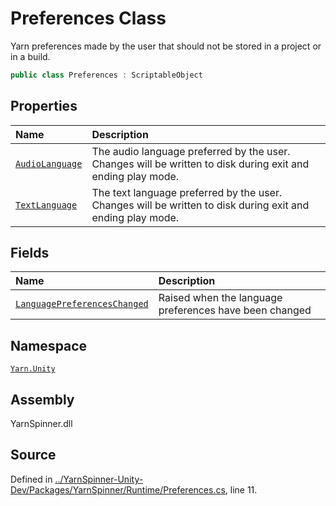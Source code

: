 <!-- This file was generated by a tool. Do not edit this file by hand. -->

# Preferences Class

Yarn preferences made by the user that should not be stored in a
project or in a build.


```csharp
public class Preferences : ScriptableObject
```



## Properties
|Name|Description|
|:---|:---|
|[`AudioLanguage`](/api/csharp/yarn.unity/preferences.audiolanguage.md)| The audio language preferred by the user. Changes will be written to disk during exit and ending play mode. |
|[`TextLanguage`](/api/csharp/yarn.unity/preferences.textlanguage.md)| The text language preferred by the user. Changes will be written to disk during exit and ending play mode. |
## Fields
|Name|Description|
|:---|:---|
|[`LanguagePreferencesChanged`](/api/csharp/yarn.unity/preferences.languagepreferenceschanged.md)| Raised when the language preferences have been changed |
## Namespace
[`Yarn.Unity`](/api/csharp/yarn.unity/README.md)

## Assembly
YarnSpinner.dll

## Source
Defined in [../YarnSpinner-Unity-Dev/Packages/YarnSpinner/Runtime/Preferences.cs](https://github.com/YarnSpinnerTool/YarnSpinner-Unity//blob/develop/Runtime/Preferences.cs#L11), line 11.
